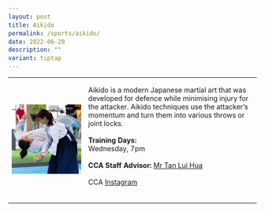 ```yaml
---
layout: post
title: Aikido
permalink: /sports/aikido/
date: 2022-06-20
description: ""
variant: tiptap
---
```

<table style="minWidth: 50px">
<colgroup>
<col>
<col>
</colgroup>
<tbody>
<tr>
<td rowspan="1" colspan="1">
<div class="isomer-image-wrapper">
<img style="width: 100%" height="auto" width="100%" alt="" src="/images/Sports/Aikido_1.png">
</div>
</td>
<td rowspan="1" colspan="1">
<p>Aikido is a modern Japanese martial art that was developed for defence
while minimising injury for the attacker. Aikido techniques use the attacker’s
momentum and turn them into various throws or joint locks.
<br>
<br><strong>Training Days:</strong>
<br>Wednesday, 7pm
<br>
<br><strong>CCA Staff Advisor:</strong>  <a href="mailto:TAN_Lui_Hua@tp.edu.sg" rel="noopener noreferrer nofollow" target="_blank">Mr Tan Lui Hua</a>
<br>
<br>CCA <a href="https://www.instagram.com/tpaikido/" rel="noopener noreferrer nofollow" target="_blank">Instagram</a>
<br>
<br>
</p>
</td>
</tr>
</tbody>
</table>
<p></p>